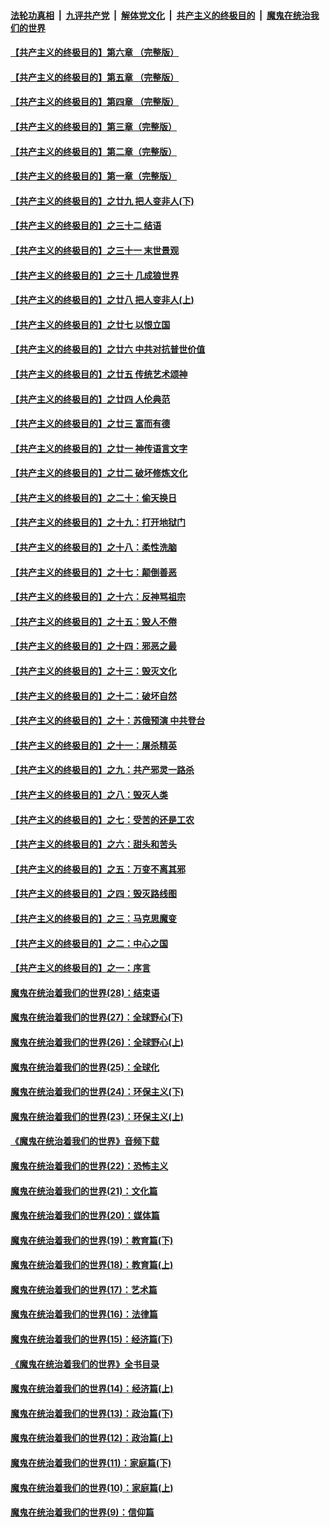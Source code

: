 ####  [法轮功真相](../../../../basic/blob/master/README.md?t=05251601) &nbsp;|&nbsp; [九评共产党](../../../../9ping.md/blob/master/README.md?t=05251601) &nbsp;|&nbsp; [解体党文化](../../../../jtdwh.md/blob/master/README.md?t=05251601)  &nbsp;|&nbsp; [共产主义的终极目的](../../../../gczydzjmd.md/blob/master/README.md?t=05251601) &nbsp;|&nbsp; [魔鬼在统治我们的世界](../../../../mgztzwmdsj.md/blob/master/README.md?t=05251601) 

#### [【共产主义的终极目的】第六章 （完整版）](../pages/nsc422/n11428913.md?t=05251601) 

#### [【共产主义的终极目的】第五章 （完整版）](../pages/nsc422/n11428912.md?t=05251601) 

#### [【共产主义的终极目的】第四章 （完整版）](../pages/nsc422/n11428907.md?t=05251601) 

#### [【共产主义的终极目的】第三章（完整版）](../pages/nsc422/n11428848.md?t=05251601) 

#### [【共产主义的终极目的】第二章（完整版）](../pages/nsc422/n11428831.md?t=05251601) 

#### [【共产主义的终极目的】第一章（完整版）](../pages/nsc422/n11417651.md?t=05251601) 

#### [【共产主义的终极目的】之廿九 把人变非人(下)](../pages/nsc422/n11344140.md?t=05251601) 

#### [【共产主义的终极目的】之三十二 结语](../pages/nsc422/n11360535.md?t=05251601) 

#### [【共产主义的终极目的】之三十一 末世景观](../pages/nsc422/n11351129.md?t=05251601) 

#### [【共产主义的终极目的】之三十 几成狼世界](../pages/nsc422/n11348280.md?t=05251601) 

#### [【共产主义的终极目的】之廿八 把人变非人(上)](../pages/nsc422/n11340492.md?t=05251601) 

#### [【共产主义的终极目的】之廿七 以恨立国](../pages/nsc422/n11336944.md?t=05251601) 

#### [【共产主义的终极目的】之廿六 中共对抗普世价值](../pages/nsc422/n11324785.md?t=05251601) 

#### [【共产主义的终极目的】之廿五 传统艺术颂神](../pages/nsc422/n11296396.md?t=05251601) 

#### [【共产主义的终极目的】之廿四 人伦典范](../pages/nsc422/n11296397.md?t=05251601) 

#### [【共产主义的终极目的】之廿三 富而有德](../pages/nsc422/n11283598.md?t=05251601) 

#### [【共产主义的终极目的】之廿一 神传语言文字](../pages/nsc422/n11263265.md?t=05251601) 

#### [【共产主义的终极目的】之廿二 破坏修炼文化](../pages/nsc422/n11245728.md?t=05251601) 

#### [【共产主义的终极目的】之二十：偷天换日](../pages/nsc422/n11238846.md?t=05251601) 

#### [【共产主义的终极目的】之十九：打开地狱门](../pages/nsc422/n11206376.md?t=05251601) 

#### [【共产主义的终极目的】之十八：柔性洗脑](../pages/nsc422/n11199994.md?t=05251601) 

#### [【共产主义的终极目的】之十七：颠倒善恶](../pages/nsc422/n11179782.md?t=05251601) 

#### [【共产主义的终极目的】之十六：反神骂祖宗](../pages/nsc422/n11166798.md?t=05251601) 

#### [【共产主义的终极目的】之十五：毁人不倦](../pages/nsc422/n11166792.md?t=05251601) 

#### [【共产主义的终极目的】之十四：邪恶之最](../pages/nsc422/n11150249.md?t=05251601) 

#### [【共产主义的终极目的】之十三：毁灭文化](../pages/nsc422/n11135227.md?t=05251601) 

#### [【共产主义的终极目的】之十二：破坏自然](../pages/nsc422/n11135214.md?t=05251601) 

#### [【共产主义的终极目的】之十：苏俄预演 中共登台](../pages/nsc422/n11118424.md?t=05251601) 

#### [【共产主义的终极目的】之十一：屠杀精英](../pages/nsc422/n11118442.md?t=05251601) 

#### [【共产主义的终极目的】之九：共产邪灵一路杀](../pages/nsc422/n11114139.md?t=05251601) 

#### [【共产主义的终极目的】之八：毁灭人类](../pages/nsc422/n11108503.md?t=05251601) 

#### [【共产主义的终极目的】之七：受苦的还是工农](../pages/nsc422/n11101809.md?t=05251601) 

#### [【共产主义的终极目的】之六：甜头和苦头](../pages/nsc422/n11096971.md?t=05251601) 

#### [【共产主义的终极目的】之五：万变不离其邪](../pages/nsc422/n11091285.md?t=05251601) 

#### [【共产主义的终极目的】之四：毁灭路线图](../pages/nsc422/n11086284.md?t=05251601) 

#### [【共产主义的终极目的】之三：马克思魔变](../pages/nsc422/n11061941.md?t=05251601) 

#### [【共产主义的终极目的】之二：中心之国](../pages/nsc422/n11047728.md?t=05251601) 

#### [【共产主义的终极目的】之一：序言](../pages/nsc422/n11086077.md?t=05251601) 

#### [魔鬼在统治着我们的世界(28)：结束语](../pages/nsc422/n10936246.md?t=05251601) 

#### [魔鬼在统治着我们的世界(27)：全球野心(下)](../pages/nsc422/n10928319.md?t=05251601) 

#### [魔鬼在统治着我们的世界(26)：全球野心(上)](../pages/nsc422/n10900318.md?t=05251601) 

#### [魔鬼在统治着我们的世界(25)：全球化](../pages/nsc422/n10788205.md?t=05251601) 

#### [魔鬼在统治着我们的世界(24)：环保主义(下)](../pages/nsc422/n10695307.md?t=05251601) 

#### [魔鬼在统治着我们的世界(23)：环保主义(上)](../pages/nsc422/n10688613.md?t=05251601) 

#### [《魔鬼在统治着我们的世界》音频下载](../pages/nsc422/n10635553.md?t=05251601) 

#### [魔鬼在统治着我们的世界(22)：恐怖主义](../pages/nsc422/n10614727.md?t=05251601) 

#### [魔鬼在统治着我们的世界(21)：文化篇](../pages/nsc422/n10597706.md?t=05251601) 

#### [魔鬼在统治着我们的世界(20)：媒体篇](../pages/nsc422/n10586579.md?t=05251601) 

#### [魔鬼在统治着我们的世界(19)：教育篇(下)](../pages/nsc422/n10564808.md?t=05251601) 

#### [魔鬼在统治着我们的世界(18)：教育篇(上)](../pages/nsc422/n10526970.md?t=05251601) 

#### [魔鬼在统治着我们的世界(17)：艺术篇](../pages/nsc422/n10499093.md?t=05251601) 

#### [魔鬼在统治着我们的世界(16)：法律篇](../pages/nsc422/n10485969.md?t=05251601) 

#### [魔鬼在统治着我们的世界(15)：经济篇(下)](../pages/nsc422/n10469975.md?t=05251601) 

#### [《魔鬼在统治着我们的世界》全书目录](../pages/nsc422/n10464261.md?t=05251601) 

#### [魔鬼在统治着我们的世界(14)：经济篇(上)](../pages/nsc422/n10457370.md?t=05251601) 

#### [魔鬼在统治着我们的世界(13)：政治篇(下)](../pages/nsc422/n10448270.md?t=05251601) 

#### [魔鬼在统治着我们的世界(12)：政治篇(上)](../pages/nsc422/n10444576.md?t=05251601) 

#### [魔鬼在统治着我们的世界(11)：家庭篇(下)](../pages/nsc422/n10440961.md?t=05251601) 

#### [魔鬼在统治着我们的世界(10)：家庭篇(上)](../pages/nsc422/n10435448.md?t=05251601) 

#### [魔鬼在统治着我们的世界(9)：信仰篇](../pages/nsc422/n10432159.md?t=05251601) 

